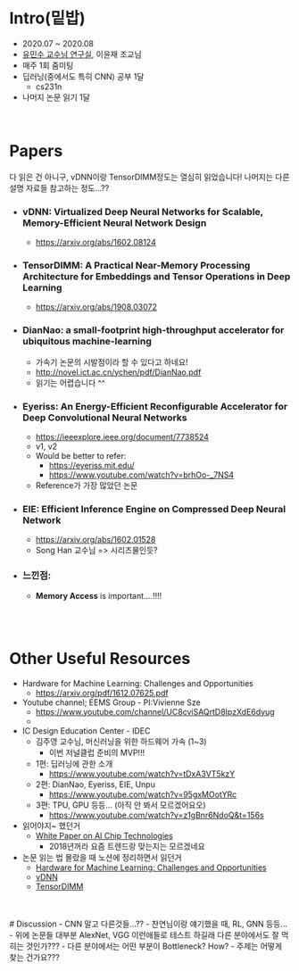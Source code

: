 # Intro(밑밥)
- 2020.07 ~ 2020.08
- [유민수 교수님 연구실](https://sites.google.com/view/kaist-via), 이윤재 조교님
- 매주 1회 줌미팅
- 딥러닝(중에서도 특히 CNN) 공부 1달
  - cs231n
- 나머지 논문 읽기 1달

<br>

# Papers
다 읽은 건 아니구, vDNN이랑 TensorDIMM정도는 열심히 읽었습니다! 나머지는 다른 설명 자료들 참고하는 정도...??
- ### **vDNN**: Virtualized Deep Neural Networks for Scalable, Memory-Efficient Neural Network Design
  - https://arxiv.org/abs/1602.08124
- ### **TensorDIMM**: A Practical Near-Memory Processing Architecture for Embeddings and Tensor Operations in Deep Learning
  - https://arxiv.org/abs/1908.03072
- ### **DianNao**: a small-footprint high-throughput accelerator for ubiquitous machine-learning
  - 가속기 논문의 시발점이라 할 수 있다고 하네요!
  - http://novel.ict.ac.cn/ychen/pdf/DianNao.pdf
  - 읽기는 어렵습니다 ^^
- ### **Eyeriss**: An Energy-Efficient Reconfigurable Accelerator for Deep Convolutional Neural Networks
  - https://ieeexplore.ieee.org/document/7738524
  - v1, v2
  - Would be better to refer:
    - https://eyeriss.mit.edu/
    - https://www.youtube.com/watch?v=brhOo-_7NS4
  - Reference가 가장 많았던 논문 
- ### **EIE**: Efficient Inference Engine on Compressed Deep Neural Network
  - https://arxiv.org/abs/1602.01528
  - Song Han 교수님 => 시리즈물인듯?
- ### 느낀점:
  - **Memory Access** is important....!!!!

<br>
<br>

# Other Useful Resources
- Hardware for Machine Learning: Challenges and Opportunities
  - https://arxiv.org/pdf/1612.07625.pdf
- Youtube channel; EEMS Group - PI:Vivienne Sze
  - https://www.youtube.com/channel/UC8cviSAQrtD8IpzXdE6dyug
  - 
- IC Design Education Center - IDEC
  - 김주영 교수님, 머신러닝을 위한 하드웨어 가속 (1~3)
    - 이번 저널클럽 준비의 MVP!!!
  - 1편: 딥러닝에 관한 소개
    - https://www.youtube.com/watch?v=tDxA3VT5kzY
  - 2편: DianNao, Eyeriss, EIE, Unpu
    - https://www.youtube.com/watch?v=95gxMOotYRc
  - 3편: TPU, GPU 등등... (아직 안 봐서 모르겠어요오)
    - https://www.youtube.com/watch?v=z1gBnr6NdoQ&t=156s
- 읽어야지~ 했던거
  - [White Paper on AI Chip
Technologies](https://www.080910t.com/downloads/AI%20Chip%202018%20EN.pdf)
      - 2018년꺼라 요즘 트렌드랑 맞는지는 모르겠네요
- 논문 읽는 법 몰랐을 때 노션에 정리하면서 읽던거
  - [Hardware for Machine Learning: Challenges and Opportunities](https://www.notion.so/woojinnn/Hardware-for-Machine-Learning-Challenges-and-Opportunities-e96d7b4f20214c9da7c2a2a50aa1bc6c)
  - [vDNN](https://www.notion.so/woojinnn/vDNN-Virtualized-Deep-Neural-Networks-for-Scalable-Memory-Efficient-Neural-Network-Design-0fce5cbb1945424895db7517bc842fb5)
  - [TensorDIMM](https://www.notion.so/woojinnn/TensorDIMM-A-Practical-Near-Memory-Processing-Architecture-for-Embeddings-and-Tensor-Operations-in--b720b103624143a5813e256953c7947d)
<br>
<br>
# Discussion
- CNN 말고 다른것들...??
  - 찬연님이랑 얘기했을 때, RL, GNN 등등...
  - 위에 논문들 대부분 AlexNet, VGG 이런애들로 테스트 하길래 다른 분야에서도 잘 먹히는 것인가???
  - 다른 분야에서는 어떤 부분이 Bottleneck? How?
  - 주제는 어떻게 찾는 건가요???